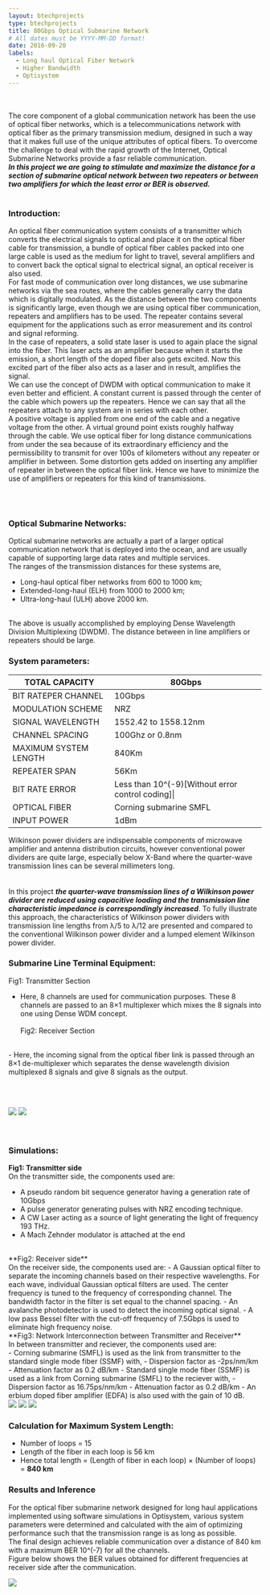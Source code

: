 ```yaml
---
layout: btechprojects
type: btechprojects
title: 80Gbps Optical Submarine Network
# All dates must be YYYY-MM-DD format!
date: 2016-09-20
labels:
  - Long haul Optical Fiber Network
  - Higher Bandwidth
  - Optisystem
---
```

<br><br>
The core component of a global communication network has been the use of optical fiber networks, which is a telecommunications network with optical fiber as the primary transmission medium, designed in such a way that it makes full use of the unique attributes of optical fibers. To overcome the challenge to deal with the rapid growth of the Internet, Optical Submarine Networks provide a fasr reliable communication. 
<br>
***In this project we are going to stimulate and maximize the distance for a section of submarine optical network between two repeaters or between two amplifiers for which the least error or BER is observed.***
<br><br>
### Introduction:
An optical fiber communication system consists of a transmitter which converts the electrical signals to optical and place it on the optical fiber cable for transmission, a bundle of optical fiber cables packed into one large cable is used as the medium for light to travel, several amplifiers and to convert back the optical signal to electrical
signal, an optical receiver is also used.
<br>
For fast mode of communication over long distances, we use submarine networks via the sea routes, where the cables generally carry the data which is digitally modulated. As the distance between the two components is significantly large, even though we are using optical fiber communication, repeaters and amplifiers has to be used. The repeater contains several equipment for the applications such as error measurement and its control and signal reforming. 
<br>
In the case of repeaters, a solid state laser is used to again place the signal into the fiber. This laser acts as an amplifier because when it starts the emission, a short length of the doped fiber also gets excited. Now this excited part of the fiber also acts as a laser and in result, amplifies the signal.
<br>
We can use the concept of DWDM with optical communication to make it even better and efficient. A constant current is passed through the center of the cable which powers up the repeaters. Hence we can say that all the repeaters attach to any system are in series with each other.
<br>
A positive voltage is applied from one end of the cable and a negative voltage from the other. A virtual ground point exists roughly halfway through the cable. We use optical fiber for long distance communications from under the sea because of its extraordinary efficiency and the permissibility to transmit for over 100s of kilometers without any repeater or amplifier in between. Some distortion gets added on inserting any amplifier of repeater in between the optical fiber link. Hence we have to minimize the use of amplifiers or repeaters for this kind of transmissions.

<br><br>
### Optical Submarine Networks:
Optical submarine networks are actually a part of a larger optical communication network that is deployed into the ocean, and are usually capable of supporting large data rates and multiple services.
<br>
The ranges of the transmission distances for these systems are,
- Long-haul optical fiber networks from 600 to 1000 km;
- Extended-long-haul (ELH) from 1000 to 2000 km;
- Ultra-long-haul (ULH) above 2000 km.
<br>
The above is usually accomplished by employing Dense Wavelength Division Multiplexing (DWDM). The distance between in line amplifiers or repeaters should be large.
<br>

### System parameters:
| TOTAL CAPACITY        	| 80Gbps                                            	|
|-----------------------	|---------------------------------------------------	|
| BIT RATEPER CHANNEL   	| 10Gbps                                            	|
| MODULATION SCHEME     	| NRZ                                               	|
| SIGNAL WAVELENGTH     	| 1552.42 to 1558.12nm                              	|
| CHANNEL SPACING       	| 100Ghz or 0.8nm                                   	|
| MAXIMUM SYSTEM LENGTH 	| 840Km                                             	|
| REPEATER SPAN         	| 56Km                                              	|
| BIT RATE ERROR        	| Less than 10^(-9)[Without error control coding]\| 	|
| OPTICAL FIBER         	| Corning submarine SMFL                            	|
| INPUT POWER           	| 1dBm                                              	|

Wilkinson power dividers are indispensable components of microwave amplifier and antenna distribution circuits, however conventional power dividers are quite large, especially below X-Band where the quarter-wave transmission lines can be several millimeters long.
<br><br>         
In this project ***the quarter-wave transmission lines of a Wilkinson power divider are reduced using capacitive loading and the transmission line characteristic impedance is correspondingly increased***. To fully illustrate this approach, the characteristics of Wilkinson power dividers with transmission line lengths from λ/5 to λ/12 are presented and compared to the conventional Wilkinson power divider and a lumped element Wilkinson power divider.

### Submarine Line Terminal Equipment:
Fig1: Transmitter Section
<br>
- Here, 8 channels are used for communication purposes. These 8 channels are passed to an 8×1 multiplexer which mixes the 8 signals into one using Dense WDM concept. 
<br><br>
Fig2: Receiver Section
<br>
- Here, the incoming signal from the optical fiber link is passed through an 8×1 de-multiplexer which separates the dense wavelength division multiplexed 8 signals and give 8 signals as the output.

<br><br>
<div class="ui large rounded images">
  <img class="ui image" src="../images/Submarine_line_transmitter_section.png">
  <img class="ui image" src="../images/Submarine_line_terminal_equipment_reciever_side.png">
</div>
<br><br>

### Simulations:
**Fig1: Transmitter side**
<br>
On the transmitter side, the components used are:
- A pseudo random bit sequence generator having a generation rate of 10Gbps
- A pulse generator generating pulses with NRZ encoding technique.
- A CW Laser acting as a source of light generating the light of frequency 193 THz.
- A Mach Zehnder modulator is attached at the end
<br>
**Fig2: Receiver side**
<br>
On the receiver side, the components used are:
- A Gaussian optical filter to separate the incoming channels based on their respective wavelengths. For each wave, individual Gaussian optical filters are used. The center frequency is tuned to the frequency of corresponding channel. The bandwidth factor in the filter is set equal to the channel spacing.
- An avalanche photodetector is used to detect the incoming optical signal.
- A low pass Bessel filter with the cut-off frequency of 7.5Gbps is used to eliminate high frequency noise.
<br>
**Fig3: Network Interconnection between Transmitter and Receiver**
<br>
In between transmitter and reciever, the components used are:<br>
- Corning submarine (SMFL) is used as the link from transmitter to the standard single mode fiber (SSMF) with, 
  - Dispersion factor as -2ps/nm/km
  - Attenuation factor as 0.2 dB/km
- Standard single mode fiber (SSMF) is used as a link from Corning submarine (SMFL) to the reciever with,
  - Dispersion factor as 16.75ps/nm/km
  - Attenuation factor as 0.2 dB/km
- An erbium doped fiber amplifier (EDFA) is also used with the gain of 10 dB.
<br>
<div class="ui large rounded images">
  <img class="ui image" src="../images/Transmitter_side.png">
  <img class="ui image" src="../images/Reciever_side.png">
  <img class="ui image" src="../images/Network_bt_transmitter_and_reciever.png">
</div>

### Calculation for Maximum System Length:
- Number of loops = 15
- Length of the fiber in each loop is 56 km
- Hence total length = (Length of fiber in each loop) × (Number of loops) = **840 km**

### Results and Inference
For the optical fiber submarine network designed for long haul applications implemented using software simulations in Optisystem, various system parameters were determined and calculated with the aim of optimizing performance such that the transmission range is as long as possible. 
<br>
The final design achieves reliable communication over a distance of 840 km with a maximum BER 10^(-7) for all the channels.
<br>
Figure below shows the BER values obtained for different frequencies at receiver side after the communication.
<br>
<div class="ui large rounded images">
  <img class="ui image" src="../images/Wavelenth_vs_BER.png">
</div>
<br>
